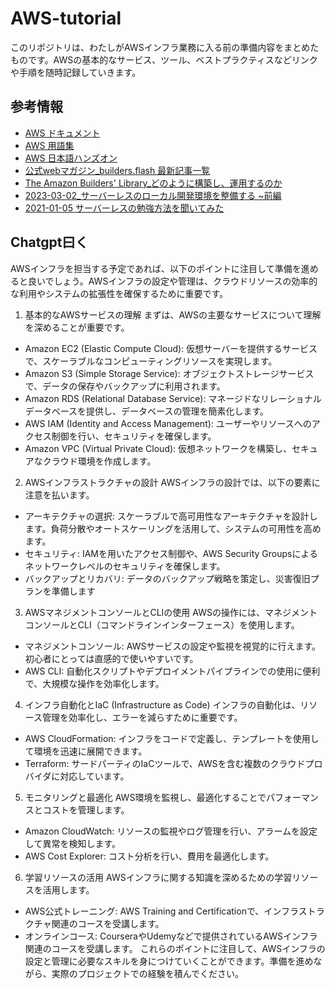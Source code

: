 # AWS-tutorial
このリポジトリは、わたしがAWSインフラ業務に入る前の準備内容をまとめたものです。AWSの基本的なサービス、ツール、ベストプラクティスなどリンクや手順を随時記録していきます。

## 参考情報
- [AWS ドキュメント](https://docs.aws.amazon.com/ja_jp/?nc2=h_ql_doc_do)
- [AWS 用語集](https://docs.aws.amazon.com/glossary/latest/reference/glos-chap.html)
- [AWS 日本語ハンズオン](https://aws-samples.github.io/jp-contents-hub/)
- [公式webマガジン_builders.flash 最新記事一覧](https://aws.amazon.com/jp/builders-flash/all-list/?awsf.filter-name=*all)
- [The Amazon Builders' Library_どのように構築し、運用するのか](https://aws.amazon.com/jp/builders-library/?cards-body.sort-by=item.additionalFields.sortDate&cards-body.sort-order=desc&awsf.filter-content-category=*all&awsf.filter-content-type=*all&awsf.filter-content-level=*all)
-  [2023-03-02_サーバーレスのローカル開発環境を整備する ~前編](https://aws.amazon.com/jp/builders-flash/202303/serverless-local-dev-environment/)
- [2021-01-05 サーバーレスの勉強方法を聞いてみた](https://aws.amazon.com/jp/builders-flash/202101/way-to-learn-serverless/)

## Chatgpt曰く
AWSインフラを担当する予定であれば、以下のポイントに注目して準備を進めると良いでしょう。AWSインフラの設定や管理は、クラウドリソースの効率的な利用やシステムの拡張性を確保するために重要です。

1. 基本的なAWSサービスの理解
まずは、AWSの主要なサービスについて理解を深めることが重要です。

- Amazon EC2 (Elastic Compute Cloud):
  仮想サーバーを提供するサービスで、スケーラブルなコンピューティングリソースを実現します。
- Amazon S3 (Simple Storage Service):
  オブジェクトストレージサービスで、データの保存やバックアップに利用されます。
- Amazon RDS (Relational Database Service):
  マネージドなリレーショナルデータベースを提供し、データベースの管理を簡素化します。
- AWS IAM (Identity and Access Management):
  ユーザーやリソースへのアクセス制御を行い、セキュリティを確保します。
- Amazon VPC (Virtual Private Cloud):
  仮想ネットワークを構築し、セキュアなクラウド環境を作成します。

2. AWSインフラストラクチャの設計
AWSインフラの設計では、以下の要素に注意を払います。
- アーキテクチャの選択:
  スケーラブルで高可用性なアーキテクチャを設計します。負荷分散やオートスケーリングを活用して、システムの可用性を高めます。
- セキュリティ:
  IAMを用いたアクセス制御や、AWS Security Groupsによるネットワークレベルのセキュリティを確保します。
- バックアップとリカバリ:
  データのバックアップ戦略を策定し、災害復旧プランを準備します

3. AWSマネジメントコンソールとCLIの使用
AWSの操作には、マネジメントコンソールとCLI（コマンドラインインターフェース）を使用します。

- マネジメントコンソール:
  AWSサービスの設定や監視を視覚的に行えます。初心者にとっては直感的で使いやすいです。
- AWS CLI:
  自動化スクリプトやデプロイメントパイプラインでの使用に便利で、大規模な操作を効率化します。

4. インフラ自動化とIaC (Infrastructure as Code)
インフラの自動化は、リソース管理を効率化し、エラーを減らすために重要です。

- AWS CloudFormation:
  インフラをコードで定義し、テンプレートを使用して環境を迅速に展開できます。
- Terraform:
  サードパーティのIaCツールで、AWSを含む複数のクラウドプロバイダに対応しています。

5. モニタリングと最適化
AWS環境を監視し、最適化することでパフォーマンスとコストを管理します。

- Amazon CloudWatch:
  リソースの監視やログ管理を行い、アラームを設定して異常を検知します。
- AWS Cost Explorer:
  コスト分析を行い、費用を最適化します。

6. 学習リソースの活用
AWSインフラに関する知識を深めるための学習リソースを活用します。

- AWS公式トレーニング:
  AWS Training and Certificationで、インフラストラクチャ関連のコースを受講します。
- オンラインコース:
  CourseraやUdemyなどで提供されているAWSインフラ関連のコースを受講します。
  これらのポイントに注目して、AWSインフラの設定と管理に必要なスキルを身につけていくことができます。準備を進めながら、実際のプロジェクトでの経験を積んでください。






